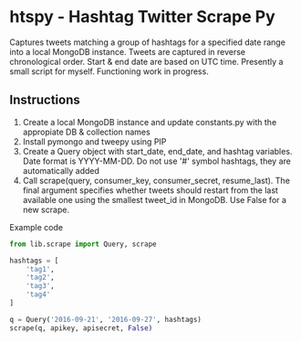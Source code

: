 # htspy - Hashtag Twitter Scrape Py
Captures tweets matching a group of hashtags for a specified date range into a local MongoDB instance. Tweets are captured in reverse chronological order. Start & end date are based on UTC time. Presently a small script for myself. Functioning work in progress.

## Instructions
1. Create a local MongoDB instance and update constants.py with the appropiate DB & collection names
2. Install pymongo and tweepy using PIP
3. Create a Query object with start_date, end_date, and hashtag variables. Date format is YYYY-MM-DD. Do not use '#' symbol hashtags, they are automatically added
4. Call scrape(query, consumer_key, consumer_secret, resume_last). The final argument specifies whether tweets should restart from the last available one using the smallest tweet_id in MongoDB. Use False for a new scrape.

Example code

```python
from lib.scrape import Query, scrape

hashtags = [
    'tag1',
    'tag2',
    'tag3',
    'tag4'
]

q = Query('2016-09-21', '2016-09-27', hashtags)
scrape(q, apikey, apisecret, False)
```
